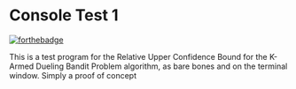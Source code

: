 Console Test 1
===================
[![forthebadge](http://forthebadge.com/images/badges/as-seen-on-tv.svg)](http://forthebadge.com)

This is a test program for the Relative Upper Confidence Bound for the K-Armed Dueling Bandit Problem algorithm, as bare bones and on the terminal window. Simply a proof of concept
